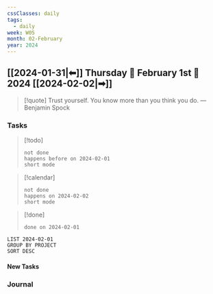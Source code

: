 ```yaml
---
cssClasses: daily
tags:
  - daily
week: W05
month: 02-February
year: 2024
---
```


## [[2024-01-31|⬅]] Thursday 🔹 February 1st 🔹 2024 [[2024-02-02|➡]]

> [!quote] Trust yourself. You know more than you think you do.
> — Benjamin Spock

### Tasks

> [!todo]
> ```tasks
> not done
> happens before on 2024-02-01
> short mode
> ```

> [!calendar]
> ```tasks
> not done
> happens on 2024-02-02
> short mode
> ```

> [!done]
> ```tasks
> done on 2024-02-01
> ```

```toggl
LIST 2024-02-01
GROUP BY PROJECT
SORT DESC
```

#### New Tasks

### Journal
